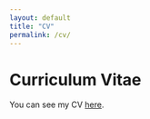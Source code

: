 ```yaml
---
layout: default
title: "CV"
permalink: /cv/
---
```


# Curriculum Vitae

You can see my CV [here](assets/CV.2025.pdf). 
